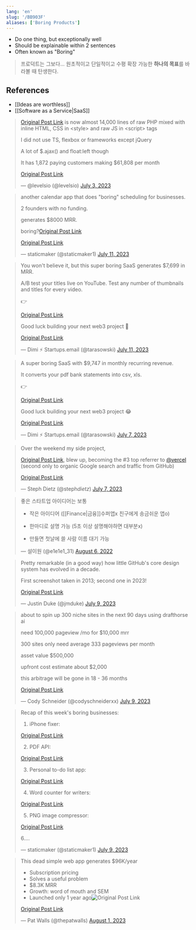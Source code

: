 ```yaml
---
lang: 'en'
slug: '/BB903F'
aliases: ['Boring Products']
---
```


- Do one thing, but exceptionally well
- Should be explainable within 2 sentences
- Often known as "Boring"

> 프로덕트는 그보다...
> 원초적이고 단일적이고 수평 확장 가능한 **하나의 목표**를 바라볼 때 탄생한다.

## References

- [[Ideas are worthless]]
- [[Software as a Service|SaaS]]

<blockquote class="twitter-tweet">

[Original Post Link](https://t.co/jZn6eesb2K) is now almost 14,000 lines of raw PHP mixed with inline HTML, CSS in &lt;style&gt; and raw JS in &lt;script&gt; tags

I did not use TS, flexbox or frameworks except jQuery

A lot of \$.ajax() and float:left though

It has 1,872 paying customers making \$61,808 per month

[Original Post Link](https://t.co/4tHqS7EgnO)

&mdash; @levelsio (@levelsio) [July 3, 2023](https://twitter.com/levelsio/status/1675829733668319233?ref_src=twsrc%5Etfw)

</blockquote>

<blockquote class="twitter-tweet">

another calendar app that does &quot;boring&quot; scheduling for businesses.

2 founders with no funding.

generates \$8000 MRR.

boring?[Original Post Link](https://t.co/La3homuc17)

[Original Post Link](https://t.co/NueGcPg3ML)

&mdash; staticmaker (@staticmaker1) [July 11, 2023](https://twitter.com/staticmaker1/status/1678591941309784065?ref_src=twsrc%5Etfw)

</blockquote>

<blockquote class="twitter-tweet">

You won&#39;t believe it, but this super boring SaaS generates $7,699 in MRR.

A/B test your titles live on YouTube. Test any number of thumbnails and titles for every video.

👉

[Original Post Link](https://t.co/5hQWFND5zM)

Good luck building your next web3 project 🤡

[Original Post Link](https://t.co/EHjUSjFGM9)

&mdash; Dimi ⚡ Startups.email (@tarasowski) [July 11, 2023](https://twitter.com/tarasowski/status/1678651834985062400?ref_src=twsrc%5Etfw)

</blockquote>

<blockquote class="twitter-tweet">

A super boring SaaS with $9,747 in monthly recurring revenue.

It converts your pdf bank statements into csv, xls.

👉

[Original Post Link](https://t.co/ARZEt2Ye4S)

Good luck building your next web3 project 😂

[Original Post Link](https://t.co/GdCPLHiuhg)

&mdash; Dimi ⚡ Startups.email (@tarasowski) [July 7, 2023](https://twitter.com/tarasowski/status/1677197503018532865?ref_src=twsrc%5Etfw)

</blockquote>

<blockquote class="twitter-tweet">

Over the weekend my side project,

[Original Post Link](https://t.co/WBrKFiCovM), blew up, becoming the #3 top referrer to [@vercel](https://twitter.com/vercel?ref_src=twsrc%5Etfw) (second only to organic Google search and traffic from GitHub)

[Original Post Link](https://t.co/vQZmJUPIjT)

&mdash; Steph Dietz (@steph*dietz*) [July 7, 2023](https://twitter.com/steph_dietz_/status/1677328530613444610?ref_src=twsrc%5Etfw)

</blockquote>

<blockquote class="twitter-tweet">

좋은 스타트업 아이디어는 보통

- 작은 아이디어 ([[Finance|금융]]수퍼앱x 친구에게 송금쉬운 앱o)

- 한마디로 설명 가능 (5초 이상 설명해야하면 대부분x)
- 만들면 첫날에 쓸 사람 이름 대기 가능

&mdash; 설이원 (@e1e1e1_31) [August 6, 2022](https://twitter.com/e1e1e1_31/status/1555809375712792576?ref_src=twsrc%5Etfw)

</blockquote>

<blockquote class="twitter-tweet">

Pretty remarkable (in a good way) how little GitHub&#39;s core design system has evolved in a decade.

First screenshot taken in 2013; second one in 2023!

[Original Post Link](https://t.co/v0xsoyi5Ds)

&mdash; Justin Duke (@jmduke) [July 9, 2023](https://twitter.com/jmduke/status/1678071544751464448?ref_src=twsrc%5Etfw)

</blockquote>

<blockquote class="twitter-tweet">

about to spin up 300 niche sites in the next 90 days using drafthorse ai

need 100,000 pageview /mo for $10,000 mrr

300 sites only need average 333 pageviews per month

asset value $500,000

upfront cost estimate about $2,000

this arbitrage will be gone in 18 - 36 months

[Original Post Link](https://t.co/xzGYhjPewS)

&mdash; Cody Schneider (@codyschneiderxx) [July 9, 2023](https://twitter.com/codyschneiderxx/status/1678056676807659521?ref_src=twsrc%5Etfw)

</blockquote>

<blockquote class="twitter-tweet">

Recap of this week&#39;s boring businesses:

1. iPhone fixer:

[Original Post Link](https://t.co/Z0H5Zayc67)

2. PDF API:

[Original Post Link](https://t.co/sHH5bRFUe7)

3. Personal to-do list app:

[Original Post Link](https://t.co/j9F3y8kVly)

4. Word counter for writers:

[Original Post Link](https://t.co/MLrBufF71q)

5. PNG image compressor:

[Original Post Link](https://t.co/Oz0fU7J5WQ)

6.…

&mdash; staticmaker (@staticmaker1) [July 9, 2023](https://twitter.com/staticmaker1/status/1677869159294844928?ref_src=twsrc%5Etfw)

</blockquote>

<blockquote class="twitter-tweet">

This dead simple web app generates $96K/year

- Subscription pricing
- Solves a useful problem
- $8.3K MRR
- Growth: word of mouth and SEM
- Launched only 1 year ago![Original Post Link](https://t.co/yhGW0AYMTL)

[Original Post Link](https://t.co/UTUofrWSvG)

&mdash; Pat Walls (@thepatwalls) [August 1, 2023](https://twitter.com/thepatwalls/status/1686420188953276416?ref_src=twsrc%5Etfw)

</blockquote>
